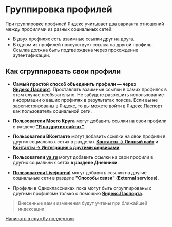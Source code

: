 # Группировка профилей
При группировке профилей Яндекс учитывает два варианта отношений между профилями из разных социальных сетей:

- В двух профилях есть взаимные ссылки друг на друга.
- В одном из профилей присутствует ссылка на другой профиль. Ссылка должна быть подтверждена через прохождение аутентификации.

## Как сгруппировать свои профили
  
- **Самый простой способ объединить профили — через [Яндекс.Паспорт](https://social.yandex.ru)**. Проставлять взаимные ссылки в самих профилях в этом случае необязательно. Не забудьте разрешить использование информации о ваших профилях в результатах поиска. Если вы не зарегистрированы в Яндекс, то вы можете войти в Яндекс.Паспорт как пользователь социальной сети.

- **Пользователи [Моего Круга](https://moikrug.ru)** могут добавить ссылки на свои профили в разделе **["Я на других сайтах"](http://moikrug.ru/master/profile/sites/)**.

- **Пользователи ВКонтакте** могут добавить ссылки на свои профили в других социальных сетях в разделах **[Контакты → Личный сайт](https://vk.com/edit?act=contacts)** и **[Контакты → Интеграция с другими сервисами](https://vk.com/edit?act=contacts)**.

- **Пользователи [ya.ru](https://ya.ru)** могут добавить ссылки на свои профили в других социальных сетях **в разделе Дневники**.

- **[Пользователи Livejournal](https://www.livejournal.com)** могут добавить ссылки на другие социальные сети в разделе **"Способы связи"
(External services)**.

- Профили в Одноклассниках пока могут быть сгруппированы с другими профилями только с помощью **[Яндекс.Паспорта](https://passport.yandex.ru/profile/social)**.

> Внесенные вами изменения будут учтены при ближайшей индексации.

[Написать в службу поддержки](https://feedback2.yandex.ru/peoplesearch/)